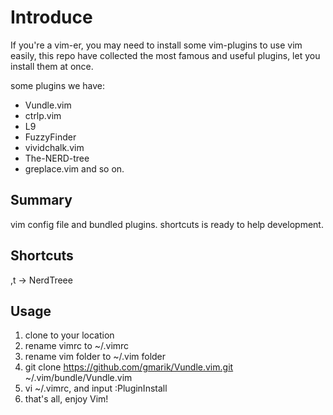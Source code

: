 # Introduce
If you're a vim-er, you may need to install some vim-plugins to use vim easily, this repo have collected the most famous and useful plugins, let you install them at once.

some plugins we have:
- Vundle.vim
- ctrlp.vim
- L9
- FuzzyFinder
- vividchalk.vim
- The-NERD-tree
- greplace.vim
and so on.

## Summary
vim config file and bundled plugins.
shortcuts is ready to help development.

## Shortcuts
,t -> NerdTreee


## Usage
1. clone to your location
2. rename vimrc to ~/.vimrc
3. rename vim folder to ~/.vim folder
4. git clone https://github.com/gmarik/Vundle.vim.git ~/.vim/bundle/Vundle.vim
5. vi ~/.vimrc, and input :PluginInstall
6. that's all, enjoy Vim!
